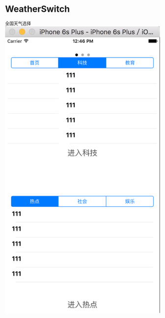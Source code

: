 # WeatherSwitch
全国天气选择
![Alt text](https://github.com/chenyufeng1991/NewsClient/raw/master/Screenshots/2.png)
